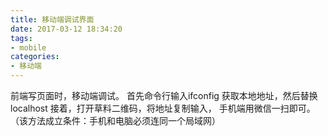 ```yaml
---
title: 移动端调试界面
date: 2017-03-12 18:34:20
tags:
- mobile
categories:
- 移动端
---
```

前端写页面时，移动端调试。
首先命令行输入ifconfig
获取本地地址，然后替换localhost
接着，打开草料二维码，将地址复制输入，
手机端用微信一扫即可。（该方法成立条件：手机和电脑必须连同一个局域网）
